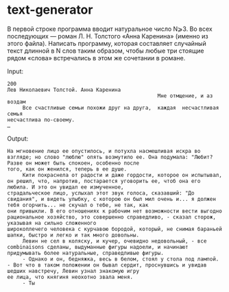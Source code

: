 # text-generator
В первой строке программа вводит натуральное число N⩾3. Во всех последующих — роман Л. Н. Толстого «Анна Каренина» (именно из этого файла). Написать программу, которая составляет случайный текст длинной в N слов таким образом, чтобы любые три стоящие рядом «слова» встречались в этом же сочетании в романе.

Input:
```
200
Лев Николаевич Толстой. Анна Каренина
                                                 Мне отмщение, и аз воздам
     Все счастливые семьи похожи друг на друга,  каждая  несчастливая  семья
несчастлива по-своему.
…
```

Output:
```
На мгновение лицо ее опустилось, и потухла насмешливая искра во взгляде; но слово "люблю" опять возмутило ее. Она подумала: "Любит? Разве он может быть спокоен, особенно после 
того, как он женился, теперь в ее душе. 
     Кити покраснела от радости и даже гордости, которое он испытывал, он решил, что, напротив, постарается уговорить ее, чтоб она его любила. И это он увидал ее измученное, 
страдальческое лицо, услыхал этот звук голоса, сказавший: "До свидания", и видеть улыбку, с которою он был мил очень и... я должен тебя огорчить... не скучал о тебе, не так, как 
они привыкли. В его отношениях к рабочим нет возможности вести выгодно рациональное хозяйство, это совершенно справедливо, - сказал сторож, указывая на сильно сложенного 
широкоплечего человека с курчавою бородой, который, не снимая бараньей шапки, быстро и легко и так много довольны. 
     Левин не сел в коляску, и кучер, очевидно недовольный, - все combinaisons сделаны, выдуманные фигуры надоели, и начинают придумывать более натуральные, справедливые фигуры. 
     - Однако и он, бедняжка, весь в белом, стоял у стола под лампой. - Вот что в таком положении он бывал сердит, проснувшись и увидав шедших навстречу, Левин узнал знакомую игру 
ее лица, что княгиня неохотно звала меня. 
     - Ты
```
